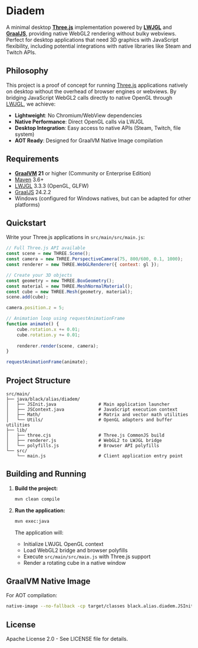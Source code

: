 # Diadem

A minimal desktop **[Three.js](https://github.com/mrdoob/three.js)** implementation powered by **[LWJGL](https://github.com/LWJGL/lwjgl3)** and **[GraalJS](https://github.com/oracle/graaljs)**, providing native WebGL2 rendering without bulky webviews. Perfect for desktop applications that need 3D graphics with JavaScript flexibility, including potential integrations with native libraries like Steam and Twitch APIs.

## Philosophy

This project is a proof of concept for running [Three.js](https://github.com/mrdoob/three.js) applications natively on desktop without the overhead of browser engines or webviews. By bridging JavaScript WebGL2 calls directly to native OpenGL through [LWJGL](https://github.com/LWJGL/lwjgl3), we achieve:

- **Lightweight**: No Chromium/WebView dependencies
- **Native Performance**: Direct OpenGL calls via LWJGL
- **Desktop Integration**: Easy access to native APIs (Steam, Twitch, file system)
- **AOT Ready**: Designed for GraalVM Native Image compilation

## Requirements

- **[GraalVM](https://github.com/oracle/graal) 21** or higher (Community or Enterprise Edition)
- [Maven](https://github.com/apache/maven) 3.6+
- [LWJGL](https://github.com/LWJGL/lwjgl3) 3.3.3 (OpenGL, GLFW)
- [GraalJS](https://github.com/oracle/graaljs) 24.2.2
- Windows (configured for Windows natives, but can be adapted for other platforms)

## Quickstart

Write your Three.js applications in `src/main/src/main.js`:

```javascript
// Full Three.js API available
const scene = new THREE.Scene();
const camera = new THREE.PerspectiveCamera(75, 800/600, 0.1, 1000);
const renderer = new THREE.WebGLRenderer({ context: gl });

// Create your 3D objects
const geometry = new THREE.BoxGeometry();
const material = new THREE.MeshNormalMaterial();
const cube = new THREE.Mesh(geometry, material);
scene.add(cube);

camera.position.z = 5;

// Animation loop using requestAnimationFrame
function animate() {
    cube.rotation.x += 0.01;
    cube.rotation.y += 0.01;
    
    renderer.render(scene, camera);
}

requestAnimationFrame(animate);
```

## Project Structure

```
src/main/
├── java/black/alias/diadem/
│   ├── JSInit.java                # Main application launcher
│   ├── JSContext.java             # JavaScript execution context
│   ├── Math/                      # Matrix and vector math utilities
│   └── Utils/                     # OpenGL adapters and buffer utilities
├── lib/
│   ├── three.cjs                  # Three.js CommonJS build
│   ├── renderer.js                # WebGL2 to LWJGL bridge
│   └── polyfills.js               # Browser API polyfills
└── src/
    └── main.js                    # Client application entry point
```

## Building and Running

1. **Build the project:**
   ```bash
   mvn clean compile
   ```

2. **Run the application:**
   ```bash
   mvn exec:java
   ```

   The application will:
   - Initialize LWJGL OpenGL context
   - Load WebGL2 bridge and browser polyfills
   - Execute `src/main/src/main.js` with Three.js support
   - Render a rotating cube in a native window

## GraalVM Native Image

For AOT compilation:
```bash
native-image --no-fallback -cp target/classes black.alias.diadem.JSInit
```

## License

Apache License 2.0 - See LICENSE file for details.
